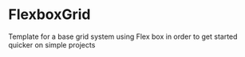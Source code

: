 # FlexboxGrid
Template for a base grid system using Flex box in order to get started quicker on simple projects
